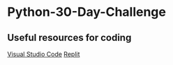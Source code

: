 # Python-30-Day-Challenge

## Useful resources for coding

[Visual Studio Code](https://code.visualstudio.com/download)
[Replit](https://replit.com)
